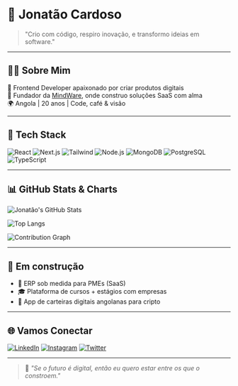 # 👋 Jonatão Cardoso

> "Crio com código, respiro inovação, e transformo ideias em software."

---

## 🧑‍💻 Sobre Mim

🎯 Frontend Developer apaixonado por criar produtos digitais  
🚀 Fundador da [MindWare](#), onde construo soluções SaaS com alma  
🌍 Angola | 20 anos | Code, café & visão

---

## 🧰 Tech Stack

![React](https://img.shields.io/badge/-React-61DAFB?style=flat-square&logo=react&logoColor=white)
![Next.js](https://img.shields.io/badge/-Next.js-000000?style=flat-square&logo=next.js)
![Tailwind](https://img.shields.io/badge/-TailwindCSS-38B2AC?style=flat-square&logo=tailwind-css)
![Node.js](https://img.shields.io/badge/-Node.js-339933?style=flat-square&logo=node.js)
![MongoDB](https://img.shields.io/badge/-MongoDB-47A248?style=flat-square&logo=mongodb)
![PostgreSQL](https://img.shields.io/badge/-PostgreSQL-336791?style=flat-square&logo=postgresql)
![TypeScript](https://img.shields.io/badge/-TypeScript-3178C6?style=flat-square&logo=typescript)

---

## 📊 GitHub Stats & Charts

![Jonatão's GitHub Stats](https://github-readme-stats.vercel.app/api?username=jonataocardoso&show_icons=true&theme=tokyonight&count_private=true)

![Top Langs](https://github-readme-stats.vercel.app/api/top-langs/?username=jonataocardoso&layout=pie&theme=tokyonight)

![Contribution Graph](https://github-readme-activity-graph.vercel.app/graph?username=jonataocardoso&theme=tokyo-night)

---

## 🧠 Em construção

- 💼 ERP sob medida para PMEs (SaaS)
- 🎓 Plataforma de cursos + estágios com empresas
- 📱 App de carteiras digitais angolanas para cripto

---

## 🌐 Vamos Conectar

[![LinkedIn](https://img.shields.io/badge/-LinkedIn-blue?style=flat-square&logo=linkedin)](https://www.linkedin.com/in/jonataocardoso)
[![Instagram](https://img.shields.io/badge/-Instagram-E4405F?style=flat-square&logo=instagram&logoColor=white)](https://instagram.com/jonatocardoso)
[![Twitter](https://img.shields.io/badge/-Twitter-1DA1F2?style=flat-square&logo=twitter)](https://twitter.com/jonatocardoso)

---

> 💬 *"Se o futuro é digital, então eu quero estar entre os que o constroem."*
